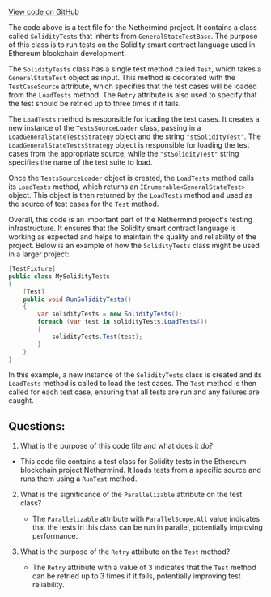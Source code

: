 [View code on GitHub](https://github.com/NethermindEth/nethermind/src/Nethermind/Ethereum.Blockchain.Test/SolidityTests.cs)

The code above is a test file for the Nethermind project. It contains a class called `SolidityTests` that inherits from `GeneralStateTestBase`. The purpose of this class is to run tests on the Solidity smart contract language used in Ethereum blockchain development. 

The `SolidityTests` class has a single test method called `Test`, which takes a `GeneralStateTest` object as input. This method is decorated with the `TestCaseSource` attribute, which specifies that the test cases will be loaded from the `LoadTests` method. The `Retry` attribute is also used to specify that the test should be retried up to three times if it fails.

The `LoadTests` method is responsible for loading the test cases. It creates a new instance of the `TestsSourceLoader` class, passing in a `LoadGeneralStateTestsStrategy` object and the string `"stSolidityTest"`. The `LoadGeneralStateTestsStrategy` object is responsible for loading the test cases from the appropriate source, while the `"stSolidityTest"` string specifies the name of the test suite to load.

Once the `TestsSourceLoader` object is created, the `LoadTests` method calls its `LoadTests` method, which returns an `IEnumerable<GeneralStateTest>` object. This object is then returned by the `LoadTests` method and used as the source of test cases for the `Test` method.

Overall, this code is an important part of the Nethermind project's testing infrastructure. It ensures that the Solidity smart contract language is working as expected and helps to maintain the quality and reliability of the project. Below is an example of how the `SolidityTests` class might be used in a larger project:

```csharp
[TestFixture]
public class MySolidityTests
{
    [Test]
    public void RunSolidityTests()
    {
        var solidityTests = new SolidityTests();
        foreach (var test in solidityTests.LoadTests())
        {
            solidityTests.Test(test);
        }
    }
}
```

In this example, a new instance of the `SolidityTests` class is created and its `LoadTests` method is called to load the test cases. The `Test` method is then called for each test case, ensuring that all tests are run and any failures are caught.
## Questions: 
 1. What is the purpose of this code file and what does it do?
   - This code file contains a test class for Solidity tests in the Ethereum blockchain project Nethermind. It loads tests from a specific source and runs them using a `RunTest` method.

2. What is the significance of the `Parallelizable` attribute on the test class?
   - The `Parallelizable` attribute with `ParallelScope.All` value indicates that the tests in this class can be run in parallel, potentially improving performance.

3. What is the purpose of the `Retry` attribute on the `Test` method?
   - The `Retry` attribute with a value of 3 indicates that the `Test` method can be retried up to 3 times if it fails, potentially improving test reliability.